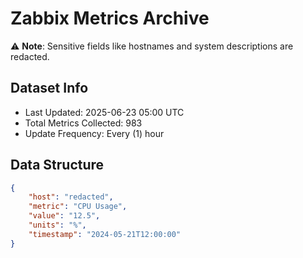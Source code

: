 # Zabbix Metrics Archive

⚠️ **Note**: Sensitive fields like hostnames and system descriptions are redacted.

## Dataset Info
- Last Updated: 2025-06-23 05:00 UTC
- Total Metrics Collected: 983
- Update Frequency: Every (1) hour

## Data Structure
```json
{
    "host": "redacted",
    "metric": "CPU Usage",
    "value": "12.5",
    "units": "%",
    "timestamp": "2024-05-21T12:00:00"
}
```
